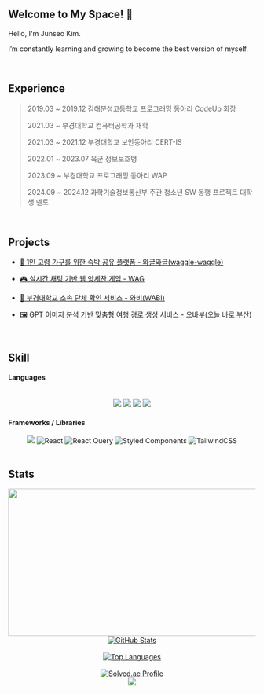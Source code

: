 ## Welcome to My Space! 🚀

Hello, I'm Junseo Kim.

I’m constantly learning and growing to become the best version of myself.

<br/>

## Experience
> 2019.03 ~ 2019.12 김해분성고등학교 프로그래밍 동아리 CodeUp 회장
> 
> 2021.03 ~ 부경대학교 컴퓨터공학과 재학
> 
> 2021.03 ~ 2021.12 부경대학교 보안동아리 CERT-IS
> 
> 2022.01 ~ 2023.07 육군 정보보호병
> 
> 2023.09 ~ 부경대학교 프로그래밍 동아리 WAP
> 
> 2024.09 ~ 2024.12 과학기술정보통신부 주관 청소년 SW 동행 프로젝트 대학생 멘토

<br/>

## Projects
<!-- - 💡 IQ 문제 풀이 공유 서비스 -  LogicLab -->

- [👵 1인 고령 가구를 위한 숙박 공유 플랫폼 - 와글와글(waggle-waggle) ](https://github.com/oesnuj/waggle-waggle) 

- [🎮 실시간 채팅 기반 웹 양세찬 게임 - WAG](https://github.com/pknu-wap/WAG) 

- [🏫 부경대학교 소속 단체 확인 서비스 - 와비(WABI)](https://github.com/pknu-wap/WABI-FE) 

- [🖼 GPT 이미지 분석 기반 맞춤형 여행 경로 생성 서비스 - 오바부(오늘 바로 부산)](https://github.com/oesnuj/2024-Mobady-Hackathon-FE)

<!-- -- [📈 주식 투자 시뮬레이션 및 포트폴리오 분석 플랫폼 - 모투(motu)](https://github.com/oesnuj/Motu) -->
  
<br/>

## Skill
#### Languages
<br> 
<div align="center"> 
   <img src="https://img.shields.io/badge/Node.js-339933?style=for-the-badge&logo=node.js&logoColor=white"> 
   <img src="https://img.shields.io/badge/C++-00599C?style=for-the-badge&logo=c%2B%2B&logoColor=white">
   <img src="https://img.shields.io/badge/JavaScript-F7DF1E?style=for-the-badge&logo=javascript&logoColor=black">
   <img src="https://img.shields.io/badge/TypeScript-3178C6?style=for-the-badge&logo=typescript&logoColor=white"> 
</div>

#### Frameworks / Libraries
<div align="center"> 
   <img src="https://img.shields.io/badge/Express-000000?style=for-the-badge&logo=express&logoColor=white"> 
   <img src="https://img.shields.io/badge/React-61DAFB?style=for-the-badge&logo=react&logoColor=white&color=61DAFB&labelColor=61DAFB" alt="React">
   <img src="https://img.shields.io/badge/React%20Query-FF4154?style=for-the-badge&logo=reactquery&logoColor=white" alt="React Query">
   <img src="https://img.shields.io/badge/Styled%20Components-DB7093?style=for-the-badge&logo=styled-components&logoColor=white" alt="Styled Components">
   <img src="https://img.shields.io/badge/TailwindCSS-06B6D4?style=for-the-badge&logo=tailwindcss&logoColor=white" alt="TailwindCSS">
</div>

<!--br>
<h3 align="center">⚒ Collaboration Tools</h3>
<p align="center">
<img src="https://img.shields.io/badge/GIT-E44C30?style=for-the-badge&logo=git&logoColor=white"/>
<img src="https://img.shields.io/badge/GitHub-100000?style=for-the-badge&logo=github&logoColor=white"/>
<img src="https://img.shields.io/badge/Notion-000000?style=for-the-badge&logo=notion&logoColor=white"/>
<img src="https://img.shields.io/badge/Figma-F24E1E?style=for-the-badge&logo=figma&logoColor=white"/>
</p -->

<br>

## Stats</h3>
<p align="center">
<a href="https://github.com/devxb/gitanimals">
<img
  src="https://render.gitanimals.org/farms/oesnuj"
  width="600"
  height="300"
/>
</a>

<a href="https://github.com/oesnuj">
    <img src="https://github-readme-stats.vercel.app/api?username=oesnuj&show_icons=true&bg_color=00000000&layout=compact&theme=holi" alt="GitHub Stats">
</a>
<br>
<br>
<a href="https://github.com/oesnuj">
    <img src="https://github-readme-stats.vercel.app/api/top-langs/?username=oesnuj&layout=compact&theme=github_dark" alt="Top Languages">
</a>
<br>
<br>
<a href="https://solved.ac/oesnuj">
    <img src="http://mazassumnida.wtf/api/v2/generate_badge?boj=oesnuj" alt="Solved.ac Profile">
</a>
<br>
<a href="https://hits.seeyoufarm.com">
    <img src="https://hits.seeyoufarm.com/api/count/incr/badge.svg?url=https%3A%2F%2Fgithub.com%2Foesnuj&count_bg=%233D89C8&title_bg=%23555555&icon=&icon_color=%23E7E7E7&title=%F0%9F%91%8Dhits+&edge_flat=true"/>
</a>
</p>

